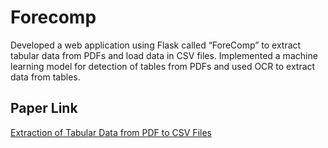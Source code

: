 # Forecomp
Developed a web application using Flask called “ForeComp” to extract tabular data from PDFs and load data in CSV files. Implemented a machine learning model for detection of tables from PDFs and used OCR to extract data from tables.

## Paper Link
[Extraction of Tabular Data from PDF to CSV Files](https://link.springer.com/chapter/10.1007/978-981-15-5616-6_13)
